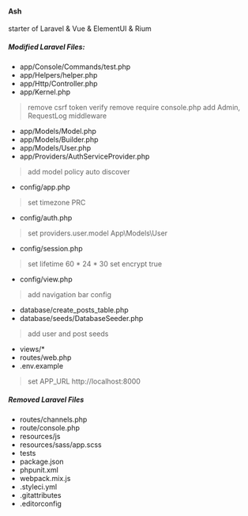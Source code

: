 #### Ash
starter of Laravel & Vue & ElementUI & Rium

##### Modified Laravel Files:
 
* app/Console/Commands/test.php
* app/Helpers/helper.php
* app/Http/Controller.php
* app/Kernel.php
> remove csrf token verify
> remove require console.php
> add Admin, RequestLog middleware
* app/Models/Model.php
* app/Models/Builder.php
* app/Models/User.php
* app/Providers/AuthServiceProvider.php
> add model policy auto discover
* config/app.php
> set timezone PRC
* config/auth.php
> set providers.user.model App\Models\User
* config/session.php
> set lifetime 60 * 24 * 30
> set encrypt true
* config/view.php
> add navigation bar config
* database/create_posts_table.php
* database/seeds/DatabaseSeeder.php 
> add user and post seeds
* views/*
* routes/web.php
* .env.example
> set APP_URL http://localhost:8000

##### Removed Laravel Files

* routes/channels.php
* route/console.php
* resources/js
* resources/sass/app.scss
* tests
* package.json
* phpunit.xml
* webpack.mix.js
* .styleci.yml
* .gitattributes
* .editorconfig